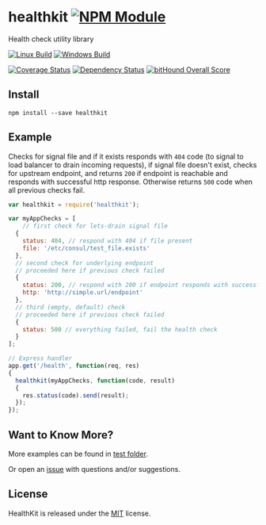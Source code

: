 # healthkit [![NPM Module](https://img.shields.io/npm/v/healthkit.svg?style=flat)](https://www.npmjs.com/package/healthkit)

Health check utility library

[![Linux Build](https://img.shields.io/travis/alexindigo/healthkit/master.svg?label=linux:0.12-6.x&style=flat)](https://travis-ci.org/alexindigo/healthkit)
[![Windows Build](https://img.shields.io/appveyor/ci/alexindigo/healthkit/master.svg?label=windows:0.12-6.x&style=flat)](https://ci.appveyor.com/project/alexindigo/healthkit)

[![Coverage Status](https://img.shields.io/coveralls/alexindigo/healthkit/master.svg?label=code+coverage&style=flat)](https://coveralls.io/github/alexindigo/healthkit?branch=master)
[![Dependency Status](https://img.shields.io/david/alexindigo/healthkit/master.svg?style=flat)](https://david-dm.org/alexindigo/healthkit)
[![bitHound Overall Score](https://www.bithound.io/github/alexindigo/healthkit/badges/score.svg)](https://www.bithound.io/github/alexindigo/healthkit)

<!-- [![Readme](https://img.shields.io/badge/readme-tested-brightgreen.svg?style=flat)](https://www.npmjs.com/package/reamde) -->

## Install

```
npm install --save healthkit
```

## Example

Checks for signal file and if it exists responds with `404` code
(to signal to load balancer to drain incoming requests),
if signal file doesn't exist, checks for upstream endpoint,
and returns `200` if endpoint is reachable and responds with successful http response.
Otherwise returns `500` code when all previous checks fail.

```javascript
var healthkit = require('healthkit');

var myAppChecks = [
	// first check for lets-drain signal file
  {
    status: 404, // respond with 404 if file present
    file: '/etc/consul/test_file.exists'
  },
  // second check for underlying endpoint
  // proceeded here if previous check failed
  {
    status: 200, // respond with 200 if endpoint responds with successful code (200-299)
    http: 'http://simple.url/endpoint'
  },
  // third (empty, default) check
  // proceeded here if previous check failed
  {
    status: 500 // everything failed, fail the health check
  }
];

// Express handler
app.get('/health', function(req, res)
{
  healthkit(myAppChecks, function(code, result)
  {
    res.status(code).send(result);
  });
});

```

## Want to Know More?

More examples can be found in [test folder](test/).

Or open an [issue](https://github.com/alexindigo/healthkit/issues) with questions and/or suggestions.

## License

HealthKit is released under the [MIT](LICENSE) license.
